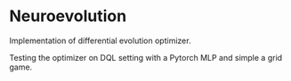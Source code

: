 # Neuroevolution

Implementation of differential evolution optimizer.

Testing the optimizer on DQL setting with a Pytorch MLP and simple a grid game.
